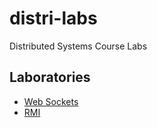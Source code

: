 # distri-labs
Distributed Systems Course Labs

## Laboratories

* [Web Sockets](https://github.com/diegomated1/distri-labs/tree/main/lab1)
* [RMI](https://github.com/diegomated1/distri-labs/tree/main/lab2)
